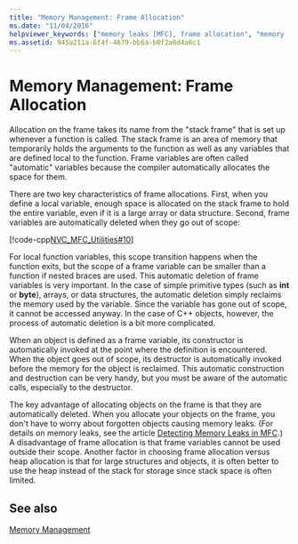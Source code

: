 ```yaml
---
title: "Memory Management: Frame Allocation"
ms.date: "11/04/2016"
helpviewer_keywords: ["memory leaks [MFC], frame allocation", "memory [MFC], detecting leaks", "memory [MFC], reclaiming", "memory allocation [MFC], frames", "frame variables [MFC], automatic deletion of", "scope [MFC], frame variables", "heap allocation [MFC], vs. frame allocation", "variables [MFC], frame variables", "memory leaks [MFC], detecting", "memory, releasing [MFC]", "stack frames [MFC]", "memory leaks [MFC], allocating objects on the frame", "detecting memory leaks [MFC]", "frame allocation [MFC]", "frame variables [MFC]"]
ms.assetid: 945a211a-6f4f-4679-bb6a-b0f2a0d4a6c1
---
```

# Memory Management: Frame Allocation

Allocation on the frame takes its name from the "stack frame" that is set up whenever a function is called. The stack frame is an area of memory that temporarily holds the arguments to the function as well as any variables that are defined local to the function. Frame variables are often called "automatic" variables because the compiler automatically allocates the space for them.

There are two key characteristics of frame allocations. First, when you define a local variable, enough space is allocated on the stack frame to hold the entire variable, even if it is a large array or data structure. Second, frame variables are automatically deleted when they go out of scope:

[!code-cpp[NVC_MFC_Utilities#10](../mfc/codesnippet/cpp/memory-management-frame-allocation_1.cpp)]

For local function variables, this scope transition happens when the function exits, but the scope of a frame variable can be smaller than a function if nested braces are used. This automatic deletion of frame variables is very important. In the case of simple primitive types (such as **int** or **byte**), arrays, or data structures, the automatic deletion simply reclaims the memory used by the variable. Since the variable has gone out of scope, it cannot be accessed anyway. In the case of C++ objects, however, the process of automatic deletion is a bit more complicated.

When an object is defined as a frame variable, its constructor is automatically invoked at the point where the definition is encountered. When the object goes out of scope, its destructor is automatically invoked before the memory for the object is reclaimed. This automatic construction and destruction can be very handy, but you must be aware of the automatic calls, especially to the destructor.

The key advantage of allocating objects on the frame is that they are automatically deleted. When you allocate your objects on the frame, you don't have to worry about forgotten objects causing memory leaks. (For details on memory leaks, see the article [Detecting Memory Leaks in MFC](/previous-versions/visualstudio/visual-studio-2010/c99kz476).) A disadvantage of frame allocation is that frame variables cannot be used outside their scope. Another factor in choosing frame allocation versus heap allocation is that for large structures and objects, it is often better to use the heap instead of the stack for storage since stack space is often limited.

## See also

[Memory Management](../mfc/memory-management.md)
